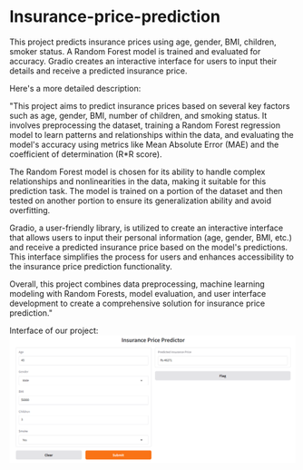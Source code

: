# Insurance-price-prediction
This project predicts insurance prices using age, gender, BMI, children, smoker status. A Random Forest model is trained and evaluated for accuracy. Gradio creates an interactive interface for users to input their details and receive a predicted insurance price.

Here's a more detailed description:

"This project aims to predict insurance prices based on several key factors such as age, gender, BMI, number of children, and smoking status. It involves preprocessing the dataset, training a Random Forest regression model to learn patterns and relationships within the data, and evaluating the model's accuracy using metrics like Mean Absolute Error (MAE) and the coefficient of determination (R*R score).

The Random Forest model is chosen for its ability to handle complex relationships and nonlinearities in the data, making it suitable for this prediction task. The model is trained on a portion of the dataset and then tested on another portion to ensure its generalization ability and avoid overfitting.

Gradio, a user-friendly library, is utilized to create an interactive interface that allows users to input their personal information (age, gender, BMI, etc.) and receive a predicted insurance price based on the model's predictions. This interface simplifies the process for users and enhances accessibility to the insurance price prediction functionality.

Overall, this project combines data preprocessing, machine learning modeling with Random Forests, model evaluation, and user interface development to create a comprehensive solution for insurance price prediction."

Interface of our project:
![image alt](https://github.com/umarkhan056/Insurance-price-prediction/blob/0372234938eafe8f223614880a86282e41f4cc74/Screenshot%202025-01-29%20200153.png)

